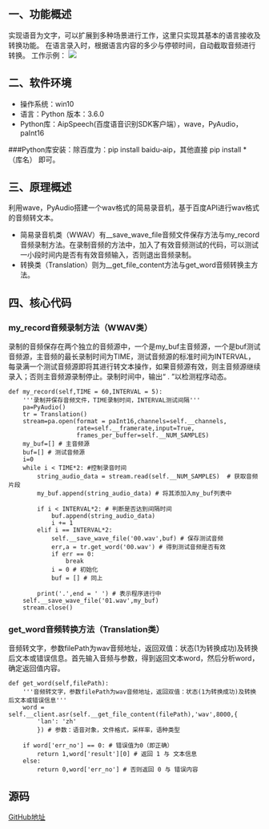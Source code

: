 ## 一、功能概述
实现语音为文字，可以扩展到多种场景进行工作，这里只实现其基本的语言接收及转换功能。
在语言录入时，根据语言内容的多少与停顿时间，自动截取音频进行转换。
工作示例：
![](https://github.com/mxbq/DreamPath/blob/master/%E8%AF%AD%E9%9F%B3%E8%AF%86%E5%88%AB%E5%B0%8F%E7%A8%8B%E5%BA%8F/getImage.png)

## 二、软件环境

 - 操作系统：win10
 - 语言：Python 版本：3.6.0
 - Python库：AipSpeech(百度语音识别SDK客户端），wave，PyAudio，paInt16

###Python库安装：除百度为：pip install baidu-aip，其他直接 pip install *（库名） 即可。
 
## 三、原理概述

利用wave，PyAudio搭建一个wav格式的简易录音机，基于百度API进行wav格式的音频转文本。

 - 简易录音机类（WWAV）有__save_wave_file音频文件保存方法与my_record音频录制方法。在录制音频的方法中，加入了有效音频测试的代码，可以测试一小段时间内是否有有效音频输入，否则退出音频录制。
 - 转换类（Translation）则为__get_file_content方法与get_word音频转换主方法。

## 四、核心代码

### my_record音频录制方法（WWAV类）
录制的音频保存在两个独立的音频源中，一个是my_buf主音频源，一个是buf测试音频源，主音频的最长录制时间为TIME，测试音频源的标准时间为INTERVAL，每录满一个测试音频源即将其进行转文本操作，如果音频源有效，则主音频源继续录入；否则主音频源录制停止。录制时间中，输出“ . ”以检测程序动态。

    def my_record(self,TIME = 60,INTERVAL = 5):
        '''录制并保存音频文件，TIME录制时间，INTERVAL测试间隔'''
        pa=PyAudio()
        tr = Translation()
        stream=pa.open(format = paInt16,channels=self.__channels,
                       rate=self.__framerate,input=True,
                       frames_per_buffer=self.__NUM_SAMPLES)
        my_buf=[] # 主音频源
        buf=[] # 测试音频源
        i=0
        while i < TIME*2: #控制录音时间
            string_audio_data = stream.read(self.__NUM_SAMPLES)  # 获取音频片段
            my_buf.append(string_audio_data) # 将其添加入my_buf列表中
            
            if i < INTERVAL*2: # 判断是否达到间隔时间
                buf.append(string_audio_data)
                i += 1
            elif i == INTERVAL*2:
                self.__save_wave_file('00.wav',buf) # 保存测试音频
                err,a = tr.get_word('00.wav') # 得到测试音频是否有效
                if err == 0:
                    break
                i = 0 # 初始化
                buf = [] # 同上
        
            print('.',end = ' ') # 表示程序进行中
        self.__save_wave_file('01.wav',my_buf)
        stream.close()
        
### get_word音频转换方法（Translation类）
音频转文字，参数filePath为wav音频地址，返回双值：状态(1为转换成功)及转换后文本或错误信息。首先输入音频与参数，得到返回文本word，然后分析word，确定返回值内容。

    def get_word(self,filePath):
        '''音频转文字，参数filePath为wav音频地址，返回双值：状态(1为转换成功)及转换后文本或错误信息'''
        word = self.__client.asr(self.__get_file_content(filePath),'wav',8000,{
            'lan': 'zh'
            }) # 参数：语音对象，文件格式，采样率，语种类型
    
        if word['err_no'] == 0: # 错误值为0（即正确）
            return 1,word['result'][0] # 返回 1 与 文本信息
        else:
            return 0,word['err_no'] # 否则返回 0 与 错误内容
            
## 源码

[GitHub地址](https://github.com/mxbq/DreamPath/tree/master/%E8%AF%AD%E9%9F%B3%E8%AF%86%E5%88%AB%E5%B0%8F%E7%A8%8B%E5%BA%8F)
